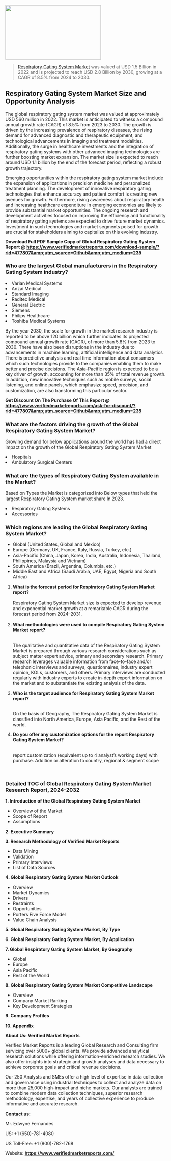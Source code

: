 <img src="https://ffe5etoiles.com/wp-content/uploads/2024/12/MST1-300x171.png" alt="" width="300" height="171" class="alignnone size-medium wp-image-20088" /><blockquote><p><p><a href="https://www.verifiedmarketreports.com/download-sample/?rid=477807&utm_source=Github&utm_medium=235" target="_blank">Respiratory Gating System Market</a> was valued at USD 1.5 Billion in 2022 and is projected to reach USD 2.8 Billion by 2030, growing at a CAGR of 8.5% from 2024 to 2030.</p></blockquote><p><h2>Respiratory Gating System Market Size and Opportunity Analysis</h2><p>The global respiratory gating system market was valued at approximately USD 560 million in 2022. This market is anticipated to witness a compound annual growth rate (CAGR) of 8.5% from 2023 to 2030. The growth is driven by the increasing prevalence of respiratory diseases, the rising demand for advanced diagnostic and therapeutic equipment, and technological advancements in imaging and treatment modalities. Additionally, the surge in healthcare investments and the integration of respiratory gating systems with other advanced imaging technologies are further boosting market expansion. The market size is expected to reach around USD 1.1 billion by the end of the forecast period, reflecting a robust growth trajectory.</p><p>Emerging opportunities within the respiratory gating system market include the expansion of applications in precision medicine and personalized treatment planning. The development of innovative respiratory gating technologies that enhance accuracy and patient comfort is creating new avenues for growth. Furthermore, rising awareness about respiratory health and increasing healthcare expenditure in emerging economies are likely to provide substantial market opportunities. The ongoing research and development activities focused on improving the efficiency and functionality of respiratory gating systems are expected to drive future market dynamics. Investment in such technologies and market segments poised for growth are crucial for stakeholders aiming to capitalize on this evolving industry.</p></p><p class=""><strong>Download Full PDF Sample Copy of Global Respiratory Gating System Report @ <a href="https://www.verifiedmarketreports.com/download-sample/?rid=477807&amp;utm_source=Github&amp;utm_medium=235" target="_blank">https://www.verifiedmarketreports.com/download-sample/?rid=477807&amp;utm_source=Github&amp;utm_medium=235</a></strong></p><h3 id="" class="">Who are the largest Global manufacturers in the Respiratory Gating System industry?</h3><p><li>Varian Medical Systems</li><li> Anzai Medical</li><li> Standard Imaging</li><li> Raditec Medical</li><li> General Electric</li><li> Siemens</li><li> Philips Healthcare</li><li> Toshiba Medical Systems</li></p><div class=""><div class="" dir="" data-message-author-role="" data-message-id="" data-message-model-slug=""><div class=""><div class=""><div class=""><div class="" dir="" data-message-author-role="" data-message-id="" data-message-model-slug=""><div class=""><div class=""><p>By the year 2030, the scale for growth in the market research industry is reported to be above 120 billion which further indicates its projected compound annual growth rate (CAGR), of more than 5.8% from 2023 to 2030. There have also been disruptions in the industry due to advancements in machine learning, artificial intelligence and data analytics There is predictive analysis and real time information about consumers which such technologies provide to the companies enabling them to make better and precise decisions. The Asia-Pacific region is expected to be a key driver of growth, accounting for more than 35% of total revenue growth. In addition, new innovative techniques such as mobile surveys, social listening, and online panels, which emphasize speed, precision, and customization, are also transforming this particular sector.</p><p><strong>Get Discount On The Purchase Of This Report @&nbsp; <a href="https://www.verifiedmarketreports.com/ask-for-discount/?rid=477807&amp;utm_source=Github&amp;utm_medium=235" target="_blank">https://www.verifiedmarketreports.com/ask-for-discount/?rid=477807&amp;utm_source=Github&amp;utm_medium=235</a></strong></p></div></div></div></div></div></div></div></div><h3 id="" class="">What are the factors driving the growth of the Global Respiratory Gating System Market?</h3><p id="" class="">Growing demand for below applications around the world has had a direct impact on the growth of the Global Respiratory Gating System Market</p><p id="" class=""><li>Hospitals</li><li> Ambulatory Surgical Centers</li></p><h3 id="" class="">What are the types of Respiratory Gating System available in the Market?</h3><p id="" class="">Based on Types the Market is categorized into Below types that held the largest Respiratory Gating System market share In 2023.</p><p id="" class=""><li>Respiratory Gating Systems</li><li> Accessories</li></p><h3 id="" class="">Which regions are leading the Global Respiratory Gating System Market?</h3><ul><li>Global (United States, Global and Mexico)</li><li>Europe (Germany, UK, France, Italy, Russia, Turkey, etc.)</li><li>Asia-Pacific (China, Japan, Korea, India, Australia, Indonesia, Thailand, Philippines, Malaysia and Vietnam)</li><li>South America (Brazil, Argentina, Columbia, etc.)</li><li>Middle East and Africa (Saudi Arabia, UAE, Egypt, Nigeria and South Africa)</li></ul><p><ol><li><strong>What is the forecast period for Respiratory Gating System Market report?<br /></strong><br /><span data-sheets-root="1" data-sheets-value="{&quot;1&quot;:2,&quot;2&quot;:&quot;XXXX size is expected to develop revenue and exponential market growth at a remarkable CAGR during the forecast period from 2024&ndash;2030.&quot;}" data-sheets-userformat="{&quot;2&quot;:12674,&quot;4&quot;:{&quot;1&quot;:2,&quot;2&quot;:16776960},&quot;10&quot;:2,&quot;11&quot;:0,&quot;15&quot;:&quot;Arial&quot;,&quot;16&quot;:12}">Respiratory Gating System Market size is expected to develop revenue and exponential market growth at a remarkable CAGR during the forecast period from 2024&ndash;2031.</span><br /><br /></li><li><strong>What methodologies were used to compile Respiratory Gating System Market report?<br /><br /></strong><p>The qualitative and quantitative data of the&nbsp;Respiratory Gating System Market is prepared through various research considerations such as subject matter expert advice, primary and secondary research. Primary research leverages valuable information from face-to-face and/or telephonic interviews and surveys, questionnaires, industry expert opinion, KOLs, customers, and others. Primary interviews are conducted regularly with industry experts to create in-depth expert information on the market and to substantiate the existing analysis of the data.&nbsp;</p></li><li><strong>Who is the target audience for Respiratory Gating System Market report?<br /><br /></strong><p>On the basis of Geography, The&nbsp;Respiratory Gating System Market is classified into North America, Europe, Asia Pacific, and the Rest of the world.</p></li><li><strong>Do you offer any customization options for the report Respiratory Gating System Market?<br /><br /></strong><p>report customization (equivalent up to 4 analyst&rsquo;s working days) with purchase. Addition or alteration to country, regional &amp; segment scope</p><p>&nbsp;</p></li></ol></p><h3 id="" class="">Detailed TOC of Global Respiratory Gating System Market Research Report, 2024-2032</h3><p id="" class=""><strong>1. Introduction of the Global Respiratory Gating System Market</strong></p><ul><li>Overview of the Market</li><li>Scope of Report</li><li>Assumptions</li></ul><p id="" class=""><strong>2. Executive Summary</strong></p><p id="" class=""><strong>3. Research Methodology of&nbsp;Verified Market Reports</strong></p><ul><li>Data Mining</li><li>Validation</li><li>Primary Interviews</li><li>List of Data Sources</li></ul><p id="" class=""><strong>4. Global Respiratory Gating System Market Outlook</strong></p><ul><li>Overview</li><li>Market Dynamics</li><li>Drivers</li><li>Restraints</li><li>Opportunities</li><li>Porters Five Force Model</li><li>Value Chain Analysis</li></ul><p id="" class=""><strong>5. Global Respiratory Gating System Market, By&nbsp;Type</strong></p><p id="" class=""><strong>6. Global Respiratory Gating System Market, By Application</strong></p><p id="" class=""><strong>7. Global Respiratory Gating System Market, By Geography</strong></p><ul><li>Global</li><li>Europe</li><li>Asia Pacific</li><li>Rest of the World</li></ul><p id="" class=""><strong>8. Global Respiratory Gating System Market Competitive Landscape</strong></p><ul><li>Overview</li><li>Company Market Ranking</li><li>Key Development Strategies</li></ul><p id="" class=""><strong>9. Company Profiles</strong></p><p id="" class=""><strong>10. Appendix</strong></p><p id="" class=""><strong>About Us: Verified Market Reports</strong></p><p id="" class="">Verified Market Reports is a leading Global Research and Consulting firm servicing over 5000+ global clients. We provide advanced analytical research solutions while offering information-enriched research studies. We also offer insights into strategic and growth analyses and data necessary to achieve corporate goals and critical revenue decisions.</p><p id="" class="">Our 250 Analysts and SMEs offer a high level of expertise in data collection and governance using industrial techniques to collect and analyze data on more than 25,000 high-impact and niche markets. Our analysts are trained to combine modern data collection techniques, superior research methodology, expertise, and years of collective experience to produce informative and accurate research.</p><p id="" class=""><strong>Contact us:</strong></p><p id="" class="">Mr. Edwyne Fernandes</p><p id="" class="">US: +1 (650)-781-4080</p><p id="" class="">US Toll-Free: +1 (800)-782-1768</p><p id="" class="">Website: <a target="" data-test-app-aware-link=""><strong>https://www.verifiedmarketreports.com/</strong></a></p>
